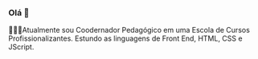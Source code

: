 ### Olá 👋
👨🏾‍🏫Atualmente sou Coodernador Pedagógico em uma Escola de Cursos Profissionalizantes.
Estundo as linguagens de Front End, HTML, CSS e JScript.





